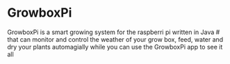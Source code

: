 # GrowboxPi
GrowboxPi is a smart growing system for the raspberri pi written in Java # that can monitor and control the weather of your grow box, feed, water and dry your plants automagially while you can use the GrowboxPi app to see it all
